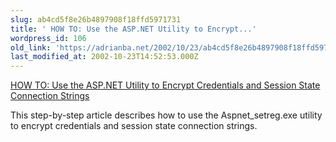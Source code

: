 ```yaml
---
slug: ab4cd5f8e26b4897908f18ffd5971731
title: ' HOW TO: Use the ASP.NET Utility to Encrypt...'
wordpress_id: 106
old_link: 'https://adrianba.net/2002/10/23/ab4cd5f8e26b4897908f18ffd5971731/'
last_modified_at: 2002-10-23T14:52:53.000Z
---
```


[
HOW TO: Use the ASP.NET Utility to Encrypt Credentials and Session
State Connection Strings](http://support.microsoft.com/default.aspx?scid=kb;en-us;Q329290)

This step-by-step article describes how to use the
Aspnet_setreg.exe utility to encrypt credentials and session state
connection strings.
